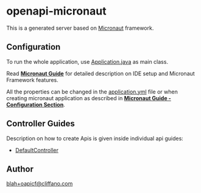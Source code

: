 # openapi-micronaut

This is a generated server based on [Micronaut](https://micronaut.io/) framework.

## Configuration

To run the whole application, use [Application.java](src/main/java/org/openapitools/Application.java) as main class.

Read **[Micronaut Guide](https://docs.micronaut.io/latest/guide/#ideSetup)** for detailed description on IDE setup and Micronaut Framework features.

All the properties can be changed in the [application.yml](src/main/resources/application.yml) file or when creating micronaut application as described in **[Micronaut Guide - Configuration Section](https://docs.micronaut.io/latest/guide/#config)**.

## Controller Guides

Description on how to create Apis is given inside individual api guides:

* [DefaultController](docs/controllers/DefaultController.md)

## Author

blah+oapicf@cliffano.com


